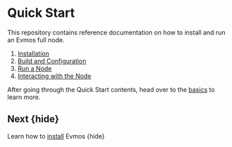 <!--
order: false
parent:
  order: 2
-->

# Quick Start

This repository contains reference documentation on how to install and run an Evmos full node.

1. [Installation](./installation)
1. [Build and Configuration](./binary)
1. [Run a Node](./run_node)
1. [Interacting with the Node](./interact_node)

After going through the Quick Start contents, head over to the [basics](./../basics/README) to learn more.

## Next {hide}

Learn how to [install](./../quickstart/installation) Evmos {hide}
